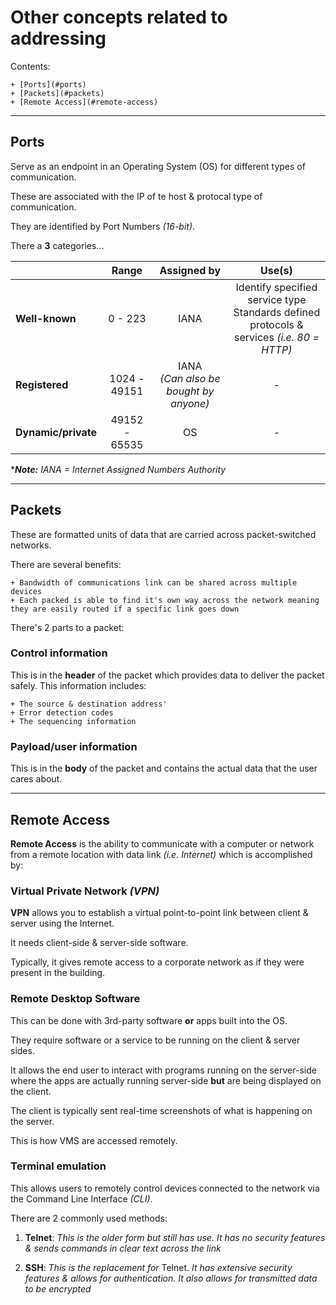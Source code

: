 # Other concepts related to addressing

Contents:

    + [Ports](#ports)
    + [Packets](#packets)
    + [Remote Access](#remote-access)

***

## Ports

Serve as an endpoint in an Operating System (OS) for different types of communication.

These are associated with the IP of te host & protocal type of communication.

They are identified by Port Numbers _(16-bit)_.

There a **3** categories...

|            | Range   | Assigned by | Use(s) |
|------------|:-------:|:-----------:|:---:|
|**Well-known** | 0 - 223 |    IANA     |Identify specified service type<br>Standards defined protocols & services _(i.e. 80 = HTTP)_ |
|**Registered**|1024 - 49151| IANA<br>_(Can also be bought by anyone)_|-|
|**Dynamic/private**|49152 - 65535| OS |-|

*_**Note:** IANA = Internet Assigned Numbers Authority_
***


## Packets

These are formatted units of data that are carried across packet-switched networks.

There are several benefits:

    + Bandwidth of communications link can be shared across multiple devices
    + Each packed is able to find it's own way across the network meaning they are easily routed if a specific link goes down

There's 2 parts to a packet:

### Control information

This is in the **header** of the packet which provides data to deliver the packet safely. This information includes:

    + The source & destination address'
    + Error detection codes
    + The sequencing information

### Payload/user information

This is in the **body** of the packet and contains the actual data that the user cares about.

***

## Remote Access

**Remote Access** is the ability to communicate with a computer or network from a remote location with data link _(i.e. Internet)_ which is accomplished by:

### Virtual Private Network _(VPN)_

**VPN** allows you to establish a virtual point-to-point link between client & server using the Internet.

It needs client-side & server-side software.

Typically, it gives remote access to a corporate network as if they were present in the building.

### Remote Desktop Software

This can be done with 3rd-party software **or** apps built into the OS.

They require software or a service to be running on the client & server sides.

It allows the end user to interact with programs running on the server-side where the apps are actually running server-side **but** are being displayed on the client.

The client is typically sent real-time screenshots of what is happening on the server.

This is how VMS are accessed remotely.

### Terminal emulation

This allows users to remotely control devices connected to the network via the Command Line Interface _(CLI)_.

There are 2 commonly used methods:

1. **Telnet**: _This is the older form but still has use. It has no security features & sends commands in clear text across the link_

2. **SSH**: _This is the replacement for_ Telnet. _It has extensive security features & allows for authentication. It also allows for transmitted data to be encrypted_